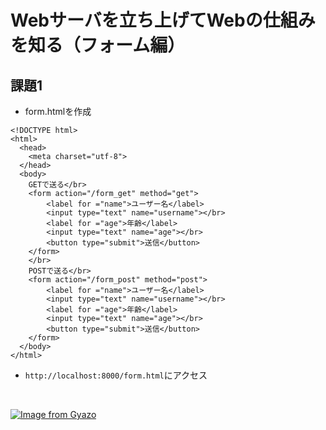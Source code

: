 # Webサーバを立ち上げてWebの仕組みを知る（フォーム編）  
## 課題1  
- form.htmlを作成  
```
<!DOCTYPE html>
<html>
  <head>
    <meta charset="utf-8">
  </head>
  <body>
    GETで送る</br>
    <form action="/form_get" method="get">
        <label for ="name">ユーザー名</label>
        <input type="text" name="username"></br>
        <label for ="age">年齢</label>
        <input type="text" name="age"></br>
        <button type="submit">送信</button>
    </form>
    </br>
    POSTで送る</br>
    <form action="/form_post" method="post">
        <label for ="name">ユーザー名</label>
        <input type="text" name="username"></br>
        <label for ="age">年齢</label>
        <input type="text" name="age"></br>
        <button type="submit">送信</button>
    </form>
  </body>
</html>
```

- `http://localhost:8000/form.html`にアクセス  
</br>

[![Image from Gyazo](https://i.gyazo.com/76e036a52239ebfe633764ad40fd91c6.png)](https://gyazo.com/76e036a52239ebfe633764ad40fd91c6)
